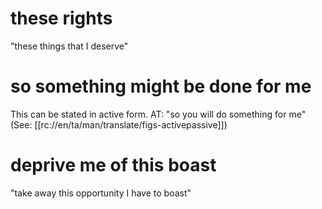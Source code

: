 # these rights

"these things that I deserve"

# so something might be done for me

This can be stated in active form. AT: "so you will do something for me" (See: [[rc://en/ta/man/translate/figs-activepassive]])

# deprive me of this boast

"take away this opportunity I have to boast"

